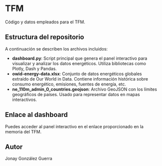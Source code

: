 # TFM
Código y datos empleados para el TFM.

## Estructura del repositorio

A continuación se describen los archivos incluidos:

- **dashboard.py**: Script principal que genera el panel interactivo para visualizar y analizar los datos energéticos. Utiliza bibliotecas como Plotly, Dash y Pandas.
- **owid-energy-data.xlsx**: Conjunto de datos energéticos globales extraído de Our World in Data. Contiene información histórica sobre consumo energético, emisiones, fuentes de energía, etc.
- **ne_110m_admin_0_countries.geojson**: Archivo GeoJSON con los límites geográficos de países. Usado para representar datos en mapas interactivos.

## Enlace al dashboard

Puedes acceder al panel interactivo en el enlace proporcionado en la memoria del TFM.

## Autor

Jonay González Guerra
